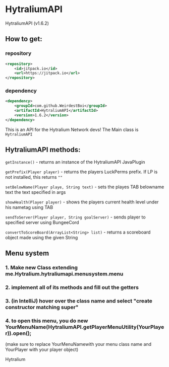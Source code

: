 # HytraliumAPI
HytraliumAPI (v1.6.2)

## How to get:

### repository
```xml
<repository>
    <id>jitpack.io</id>
    <url>https://jitpack.io</url>
</repository>
```
### dependency
```xml
<dependency>
    <groupId>com.github.WeirdestBoi</groupId>
    <artifactId>HytraliumAPI</artifactId>
    <version>1.6.2</version>
</dependency>
```


This is an API for the Hytralium Network devs! The Main class is `HytraliumAPI`

## HytraliumAPI methods:
`getInstance()` - returns an instance of the HytraliumAPI JavaPlugin

`getPrefix(Player player)` - returns the players LuckPerms prefix. If LP is not installed, this returns `""`

`setBelowName(Player playe, String text)` - sets the playes TAB belowname text the text specified in args

`showHealth(Player player)` - shows the players current health level under his nametag using TAB

`sendToServer(Player player, String goalServer)` - sends player to specified server using BungeeCord

`convertToScoreBoard(ArrayList<String> list)` - returns a scoreboard object made using the given String

## Menu system
### 1.  Make new Class extending me.Hytralium.hytraliumapi.menusystem.menu
### 2.  implement all of its methods and fill out the getters
### 3.  (in IntelliJ) hover over the class name and select "create constructor matching super"
### 4.  to open this menu, you do new YourMenuName(HytraliumAPI.getPlayerMenuUtility(YourPlayer)).open();
(make sure to replace YourMenuNamewith your menu class name and YourPlayer with your player object)

Hytralium
